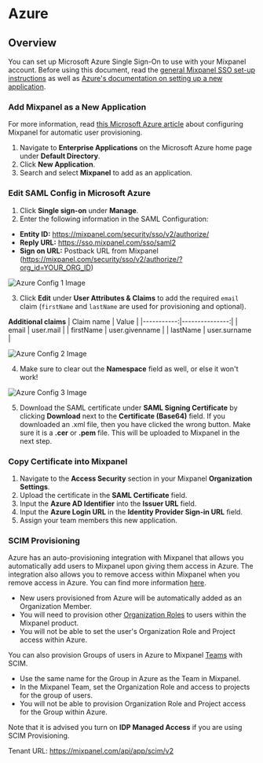 # Azure


## Overview

You can set up Microsoft Azure Single Sign-On to use with your Mixpanel account. Before using this document, read the [general Mixpanel SSO set-up instructions]((https://docs.microsoft.com/en-us/azure/active-directory/saas-apps/mixpanel-provisioning-tutorial)) as well as [Azure's documentation on setting up a new application](https://docs.microsoft.com/en-us/azure/active-directory/saas-apps/mixpanel-provisioning-tutorial). 

### Add Mixpanel as a New Application

For more information, read [this Microsoft Azure article](https://docs.microsoft.com/en-us/azure/active-directory/saas-apps/mixpanel-provisioning-tutorial) about configuring Mixpanel for automatic user provisioning. 

1. Navigate to **Enterprise Applications** on the Microsoft Azure home page under **Default Directory**.
2. Click **New Application**.
3. Search and select **Mixpanel** to add as an application.

### Edit SAML Config in Microsoft Azure

1. Click **Single sign-on** under **Manage**.
2. Enter the following information in the SAML Configuration:
- **Entity ID:** https://mixpanel.com/security/sso/v2/authorize/
- **Reply URL:** https://sso.mixpanel.com/sso/saml2
- **Sign on URL:** Postback URL from Mixpanel (https://mixpanel.com/security/sso/v2/authorize/?org_id=YOUR_ORG_ID)
  
![Azure Config 1 Image](/azure_config1.png)

3. Click **Edit** under **User Attributes & Claims** to add the required `email` claim (`firstName` and `lastName` are used for provisioning and optional).

**Additional claims**
| Claim name |     Value      |
|-----------:|---------------:|
| email      | user.mail      |
| firstName  | user.givenname |
| lastName   | user.surname   |
  
![Azure Config 2 Image](/azure_config2.png)

4. Make sure to clear out the **Namespace** field as well, or else it won't work!

![Azure Config 3 Image](/azure_config3.png)
  
5. Download the SAML certificate under **SAML Signing Certificate** by clicking **Download** next to the **Certificate (Base64)** field. If you downloaded an .xml file, then you have clicked the wrong button. Make sure it is a **.cer** or **.pem** file. This will be uploaded to Mixpanel in the next step.

### Copy Certificate into Mixpanel

1. Navigate to the **Access Security** section in your Mixpanel **Organization Settings**.
2. Upload the certificate in the **SAML Certificate** field. 
3. Input the **Azure AD Identifier** into the **Issuer URL** field.
4. Input the **Azure Login URL** in the **Identity Provider Sign-in URL** field. 
5. Assign your team members this new application.
    
### SCIM Provisioning
  
Azure has an auto-provisioning integration with Mixpanel that allows you automatically add users to Mixpanel upon giving them access in Azure. The integration also allows you to remove access within Mixpanel when you remove access in Azure. You can find more information [here](https://learn.microsoft.com/en-us/azure/active-directory/saas-apps/mixpanel-provisioning-tutorial). 
- New users provisioned from Azure will be automatically added as an Organization Member.
- You will need to provision other [Organization Roles](https://docs.mixpanel.com/docs/orgs-and-projects/roles-and-permissions#organization-roles) to users within the Mixpanel product.
- You will not be able to set the user's Organization Role and Project access within Azure. 

You can also provision Groups of users in Azure to Mixpanel [Teams](/docs/orgs-and-projects/roles-and-permissions#teams) with SCIM.
- Use the same name for the Group in Azure as the Team in Mixpanel.
- In the Mixpanel Team, set the Organization Role and access to projects for the group of users.
- You will not be able to provision Organization Role and Project access for the Group within Azure. 

Note that it is advised you turn on **IDP Managed Access** if you are using SCIM Provisioning.

Tenant URL: https://mixpanel.com/api/app/scim/v2
